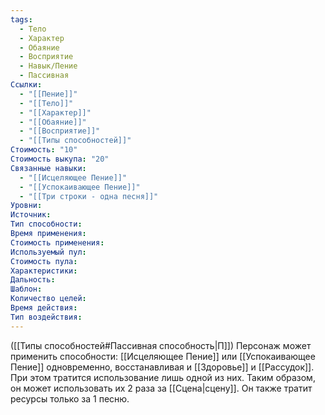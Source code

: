 ```yaml
---
tags:
  - Тело
  - Характер
  - Обаяние
  - Восприятие
  - Навык/Пение
  - Пассивная
Ссылки:
  - "[[Пение]]"
  - "[[Тело]]"
  - "[[Характер]]"
  - "[[Обаяние]]"
  - "[[Восприятие]]"
  - "[[Типы способностей]]"
Стоимость: "10"
Стоимость выкупа: "20"
Связанные навыки:
  - "[[Исцеляющее Пение]]"
  - "[[Успокаивающее Пение]]"
  - "[[Три строки - одна песня]]"
Уровни:
Источник:
Тип способности:
Время применения:
Стоимость применения:
Используемый пул:
Стоимость пула:
Характеристики:
Дальность:
Шаблон:
Количество целей:
Время действия:
Тип воздействия:
---
```

([[Типы способностей#Пассивная способность|П]]) Персонаж может применить способности: [[Исцеляющее Пение]] или [[Успокаивающее Пение]] одновременно, восстанавливая и [[Здоровье]] и [[Рассудок]]. При этом тратится использование лишь одной из них. Таким образом, он может использовать их 2 раза за [[Сцена|сцену]]. Он также тратит ресурсы только за 1 песню. 